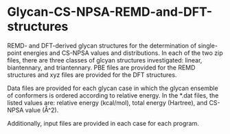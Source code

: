 # Glycan-CS-NPSA-REMD-and-DFT-structures
REMD- and DFT-derived glycan structures for the determination of single-point energies and CS-NPSA values and distributions. In each of the two zip files, there are three classes of glcyan structures investigated: linear, biantennary, and triantennary. PBE files are provided for the REMD structures and xyz files are provided for the DFT structures.

Data files are provided for each glycan case in which the glycan ensemble of conformers is ordered according to relative energy. In the *.dat files, the listed values are: relative energy (kcal/mol), total energy (Hartree), and CS-NPSA value (Å^2). 

Additionally, input files are provided in each case for each program.

